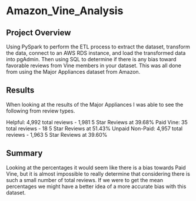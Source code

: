 # Amazon_Vine_Analysis

## Project Overview 

Using PySpark to perform the ETL process to extract the dataset, transform the data, connect to an AWS RDS instance, and load the transformed data into pgAdmin. Then using SQL to determine if there is any bias toward favorable reviews from Vine members in your dataset. This was all done from using the Major Appliances dataset from Amazon.

## Results
When looking at the results of the Major Appliances I was able to see the following from review types.

Helpful: 4,992 total reviews - 1,981 5 Star Reviews at 39.68%
Paid Vine: 35 total reviews - 18 5 Star Reviews at 51.43%
Unpaid Non-Paid: 4,957 total reviews - 1,963 5 Star Reviews at 39.60%

## Summary
Looking at the percentages it would seem like there is a bias towards Paid Vine, but it is almost impossible to really determine that considering there is such a small number of total reviews. If we were to get the mean percentages we might have a better idea of a more accurate bias with this dataset. 
